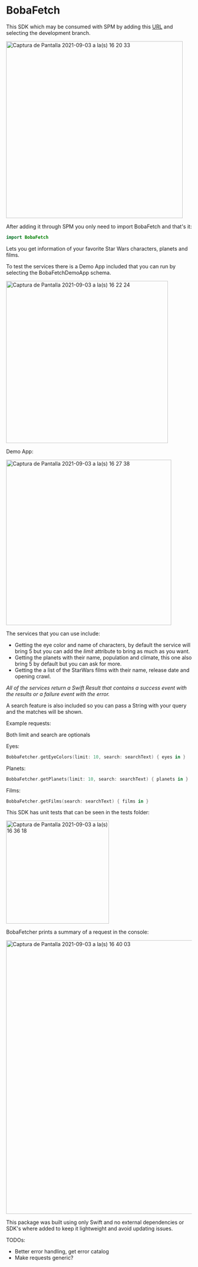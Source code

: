 # BobaFetch

This SDK which may be consumed with SPM by adding this [URL](https://github.com/miguelc95/BobaFetch) and selecting the development branch.

<img width="479" alt="Captura de Pantalla 2021-09-03 a la(s) 16 20 33" src="https://user-images.githubusercontent.com/15070387/132066345-2af8cbaa-36c2-413f-839a-533b04816c56.png">

After adding it through SPM you only need to import BobaFetch and that's it:

```swift
import BobaFetch
```

Lets you get information of your favorite Star Wars characters, planets and films.

To test the services there is a Demo App included that you can run by selecting the BobaFetchDemoApp schema.

<img width="439" alt="Captura de Pantalla 2021-09-03 a la(s) 16 22 24" src="https://user-images.githubusercontent.com/15070387/132066479-89453e70-187f-4042-a091-7b356838131d.png">

Demo App:

<img width="448" alt="Captura de Pantalla 2021-09-03 a la(s) 16 27 38" src="https://user-images.githubusercontent.com/15070387/132066861-3a36e368-310a-44e8-a91f-0b2771849097.png">


The services that you can use include:

* Getting the eye color and name of characters, by default the service will bring 5 but you can add the *limit* attribute to bring as much as you want. 
* Getting the planets with their name, population and climate, this one also bring 5 by default but you can ask for more.
* Getting the a list of the StarWars films with their name, release date and opening crawl.

_All of the services return a Swift Result that contains a success event with the results or a failure event with the error._

A search feature is also included so you can pass a String with your query and the matches will be shown.


Example requests:

Both limit and search are optionals

Eyes: 


```swift
BobbaFetcher.getEyeColors(limit: 10, search: searchText) { eyes in }
```


Planets: 

```swift
BobbaFetcher.getPlanets(limit: 10, search: searchText) { planets in }
```


Films: 

```swift
BobbaFetcher.getFilms(search: searchText) { films in }
```


This SDK has unit tests that can be seen in the tests folder:

<img width="279" alt="Captura de Pantalla 2021-09-03 a la(s) 16 36 18" src="https://user-images.githubusercontent.com/15070387/132067469-392cc8cd-baf5-4cdd-b618-dd5d95531cde.png">

BobaFetcher prints a summary of a request in the console: 

<img width="741" alt="Captura de Pantalla 2021-09-03 a la(s) 16 40 03" src="https://user-images.githubusercontent.com/15070387/132067769-4744ac96-cf6d-42b5-8a67-df419902edbb.png">


This package was built using only Swift and no external dependencies or SDK's where added to keep it lightweight and avoid updating issues.


TODOs: 

* Better error handling, get error catalog
* Make requests generic?



